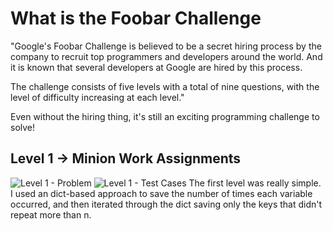 # What is the Foobar Challenge
"Google's Foobar Challenge is believed to be a secret hiring process by the company to recruit top programmers and developers around the world. And it is known that several developers at Google are hired by this process.

The challenge consists of five levels with a total of nine questions, with the level of difficulty increasing at each level."

Even without the hiring thing, it's still an exciting programming challenge to solve!

## Level 1 -> Minion Work Assignments 
![Level 1 - Problem](https://i.imgur.com/7c5PEZ1.png)
![Level 1 - Test Cases](https://i.imgur.com/voRkJiD.png)
The first level was really simple. I used an dict-based approach to save the number of times each variable occurred, and then iterated through the dict saving only the keys that didn't repeat more than n.
